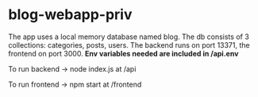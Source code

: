 # blog-webapp-priv
The app uses a local memory database named blog. The db consists of 3 collections: categories, posts, users. The backend runs on port 13371, the frontend on port 3000. 
<b>Env variables needed are included in /api.env</b>
<p> To run backend -> node index.js at /api
<p> To run frontend -> npm start at /frontend

